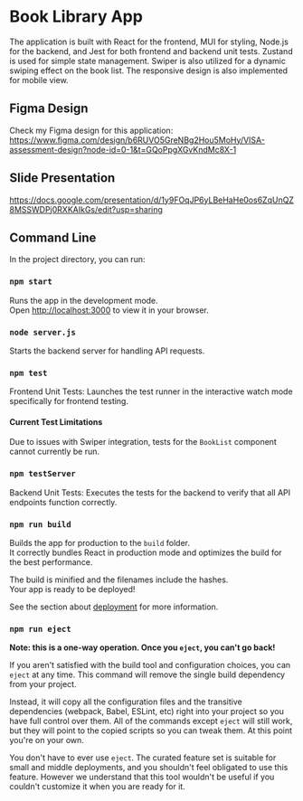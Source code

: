 # Book Library App

The application is built with React for the frontend, MUI for styling, Node.js for the backend, and Jest for both frontend and backend unit tests. Zustand is used for simple state management. Swiper is also utilized for a dynamic swiping effect on the book list. The responsive design is also implemented for mobile view.

## Figma Design

Check my Figma design for this application: https://www.figma.com/design/b6RUVO5GreNBg2Hou5MoHy/VISA-assessment-design?node-id=0-1&t=GQoPpgXGvKndMc8X-1

## Slide Presentation

https://docs.google.com/presentation/d/1y9FOqJP6yLBeHaHe0os6ZqUnQZ8MSSWDPj0RXKAIkGs/edit?usp=sharing

## Command Line

In the project directory, you can run:

### `npm start`

Runs the app in the development mode.\
Open [http://localhost:3000](http://localhost:3000) to view it in your browser.

### `node server.js`

Starts the backend server for handling API requests.

### `npm test`

Frontend Unit Tests: Launches the test runner in the interactive watch mode specifically for frontend testing.

#### Current Test Limitations

Due to issues with Swiper integration, tests for the `BookList` component cannot currently be run.

### `npm testServer`

Backend Unit Tests: Executes the tests for the backend to verify that all API endpoints function correctly.

### `npm run build`

Builds the app for production to the `build` folder.\
It correctly bundles React in production mode and optimizes the build for the best performance.

The build is minified and the filenames include the hashes.\
Your app is ready to be deployed!

See the section about [deployment](https://facebook.github.io/create-react-app/docs/deployment) for more information.

### `npm run eject`

**Note: this is a one-way operation. Once you `eject`, you can't go back!**

If you aren't satisfied with the build tool and configuration choices, you can `eject` at any time. This command will remove the single build dependency from your project.

Instead, it will copy all the configuration files and the transitive dependencies (webpack, Babel, ESLint, etc) right into your project so you have full control over them. All of the commands except `eject` will still work, but they will point to the copied scripts so you can tweak them. At this point you're on your own.

You don't have to ever use `eject`. The curated feature set is suitable for small and middle deployments, and you shouldn't feel obligated to use this feature. However we understand that this tool wouldn't be useful if you couldn't customize it when you are ready for it.
